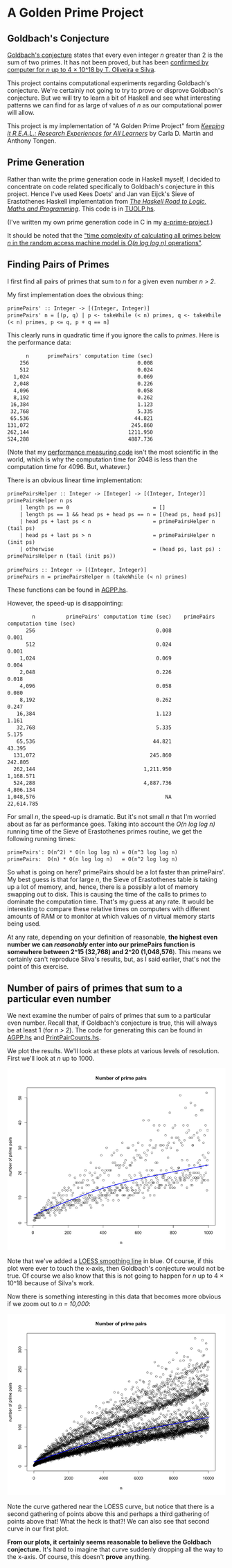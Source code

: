 A Golden Prime Project
======================

Goldbach's Conjecture
---------------------
[Goldbach's conjecture](http://en.wikipedia.org/wiki/Goldbach's_conjecture) states that every even integer *n* greater than 2 is the sum of two primes.  It has not been proved, but has been [confirmed by computer for *n* up to 4 × 10^18 by T. Oliveira e Silva](http://en.wikipedia.org/wiki/Goldbach%27s_conjecture#Verified_results).

This project contains computational experiments regarding Goldbach's conjecture.  We're certainly not going to try to prove or disprove Goldbach's conjecture.  But we will try to learn a bit of Haskell and see what interesting patterns we can find for as large of values of *n* as our computational power will allow.

This project is my implementation of "A Golden Prime Project" from [*Keeping it R.E.A.L.: Research Experiences for All Learners*](http://www.maa.org/publications/ebooks/keeping-it-real-research-experiences-for-all-learners) by Carla D. Martin and Anthony Tongen.

Prime Generation
----------------
Rather than write the prime generation code in Haskell myself, I decided to concentrate on code related specifically to Goldbach's conjecture in this project.  Hence I've used Kees Doets' and Jan van Eijck's Sieve of Erastothenes Haskell implementation from [*The Haskell Road to Logic, Maths and Programming*](http://homepages.cwi.nl/~jve/HR/#Home).  This code is in [TUOLP.hs](https://github.com/paul-reiners/a-golden-prime-project/blob/master/src/TUOLP.hs).

(I've written my own prime generation code in C in my [a-prime-project](https://github.com/paul-reiners/a-prime-project/blob/master/prime.c).)

It should be noted that the ["time complexity of calculating all primes below *n* in the random access machine model is *O(n log log n)* operations"](http://en.wikipedia.org/wiki/Sieve_of_Eratosthenes#Algorithm_complexity).


Finding Pairs of Primes
-----------------------
I first find all pairs of primes that sum to *n* for a given even number *n > 2*.

My first implementation does the obvious thing:

    primePairs' :: Integer -> [(Integer, Integer)]
    primePairs' n = [(p, q) | p <- takeWhile (< n) primes, q <- takeWhile (< n) primes, p <= q, p + q == n]
    
This clearly runs in quadratic time if you ignore the calls to *primes*.  Here is the performance data:

          n	     primePairs' computation time (sec)
        256                             	  0.008
        512	                                  0.024
      1,024	                                  0.069
      2,048	                                  0.226
      4,096	                                  0.058
      8,192	                                  0.262
     16,384	                                  1.123
     32,768	                                  5.335
     65.536	                                 44.821
    131,072	                                245.860
    262,144	                               1211.950
    524,288	                               4887.736

(Note that my [performance measuring code](https://github.com/paul-reiners/a-golden-prime-project/blob/master/src/TimePairGeneration.hs) isn't the most scientific in the world, which is why the computation time for 2048 is less than the computation time for 4096.  But, whatever.) 

There is an obvious linear time implementation:

    primePairsHelper :: Integer -> [Integer] -> [(Integer, Integer)]
    primePairsHelper n ps 
        | length ps == 0                           = []
        | length ps == 1 && head ps + head ps == n = [(head ps, head ps)]
        | head ps + last ps < n                    = primePairsHelper n (tail ps)
        | head ps + last ps > n                    = primePairsHelper n (init ps)
        | otherwise                                = (head ps, last ps) : primePairsHelper n (tail (init ps))
        
    primePairs :: Integer -> [(Integer, Integer)]
    primePairs n = primePairsHelper n (takeWhile (< n) primes)
    
These functions can be found in [AGPP.hs](https://github.com/paul-reiners/a-golden-prime-project/blob/master/src/AGPP.hs). 

However, the speed-up is disappointing:

            n	       primePairs' computation time (sec)	 primePairs computation time (sec)
          256                               	    0.008	                             0.001
          512	                                    0.024	                             0.001
        1,024	                                    0.069	                             0.004
        2,048	                                    0.226	                             0.018
        4,096	                                    0.058	                             0.080
        8,192	                                    0.262	                             0.247
       16,384	                                    1.123	                             1.161
       32,768	                                    5.335	                             5.175
       65,536	                                   44.821	                            43.395
      131,072	                                  245.860	                           242.805
      262,144	                                1,211.950	                         1,168.571
      524,288	                                4,887.736	                         4,806.134
    1,048,576		                                   NA                           22,614.785

For small *n*, the speed-up is dramatic.  But it's not small *n* that I'm worried about as far as performance goes.  Taking into account the *O(n log log n)* running time of the Sieve of Erastothenes primes routine, we get the following running times:

    primePairs': O(n^2) * O(n log log n) = O(n^3 log log n)
    primePairs:  O(n) * O(n log log n)   = O(n^2 log log n)
    
So what is going on here?  primePairs should be a lot faster than primePairs'.  My best guess is that for large *n*, the Sieve of Erastothenes table is taking up a lot of memory, and, hence, there is a possibly a lot of memory swapping out to disk.  This is causing the time of the calls to primes to dominate the computation time.  That's my guess at any rate.  It would be interesting to compare these relative times on computers with different amounts of RAM or to monitor at which values of *n* virtual memory starts being used.

At any rate, depending on your definition of reasonable, **the highest even number we can *reasonably* enter into our primePairs function is somewhere between 2^15 (32,768) and 2^20 (1,048,576**).  This means we certainly can't reproduce Silva's results, but, as I said earlier, that's not the point of this exercise.

Number of pairs of primes that sum to a particular even number
--------------------------------------------------------------

We next examine the number of pairs of primes that sum to a particular even number.  Recall that, if Goldbach's conjecture is true, this will always be at least 1 (for *n > 2*).  The code for generating this can be found in [AGPP.hs](https://github.com/paul-reiners/a-golden-prime-project/blob/master/src/AGPP.hs) and [PrintPairCounts.hs](https://github.com/paul-reiners/a-golden-prime-project/blob/master/src/PrintPairCounts.hs).

We plot the results.  We'll look at these plots at various levels of resolution.  First we'll look at *n* up to 1000.

![Prime pair count up to *n = 1000*](https://raw.githubusercontent.com/paul-reiners/a-golden-prime-project/master/plots/PrimePairCounts1000.png "Prime pair count up to *n = 1000*")

Note that we've added a [LOESS smoothing line](http://en.wikipedia.org/wiki/Local_regression) in blue.  Of course, if this plot were ever to touch the x-axis, then Goldbach's conjecture would not be true.  Of course we also know that this is not going to happen for *n* up to 4 × 10^18 because of Silva's work.

Now there is something interesting in this data that becomes more obvious if we zoom out to *n = 10,000*:

![Prime pair count up to *n = 10,000*](https://raw.githubusercontent.com/paul-reiners/a-golden-prime-project/master/plots/PrimePairCounts10000.png "Prime pair count up to *n = 10,000*")

Note the curve gathered near the LOESS curve, but notice that there is a second gathering of points above this and perhaps a third gathering of points above that!  What the heck is that?!  We can also see that second curve in our first plot.

**From our plots, it certainly seems reasonable to believe the Goldbach conjecture.**  It's hard to imagine that curve suddenly dropping all the way to the x-axis.  Of course, this doesn't **prove** anything.
